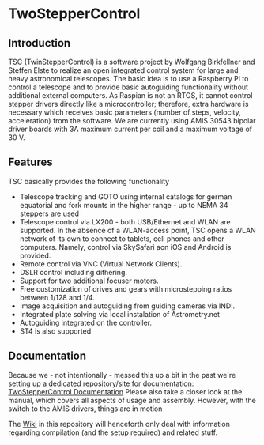 # TwoStepperControl

## Introduction
TSC (TwinStepperControl) is a software project by Wolfgang Birkfellner and Steffen Elste to realize an open integrated control system for large and heavy astronomical telescopes. The basic idea is to use a Raspberry Pi to control a telescope and to provide basic autoguiding functionality without additional external computers. As Raspian is not an RTOS, it cannot control stepper drivers directly like a microcontroller; therefore, extra hardware is necessary which receives basic parameters (number of steps, velocity, acceleration) from the software. We are currently using AMIS 30543 bipolar driver boards with 3A maximum current per coil and a maximum voltage of 30 V.

## Features
TSC basically provides the following functionality
- Telescope tracking and GOTO using internal catalogs for german equatorial and fork mounts in the higher range - up to NEMA 34
steppers are used
- Telescope control via LX200 - both USB/Ethernet and WLAN are supported. In the absence of a WLAN-access point, TSC opens a WLAN network of its own to connect to tablets, cell phones and other computers. Namely, control via SkySafari aon iOS and Android is provided.
- Remote control via VNC (Virtual Network Clients).
- DSLR control including dithering.
- Support for two additional focuser motors.
- Free customization of drives and gears with microstepping ratios between 1/128 and 1/4.
- Image acquisition and autoguiding from guiding cameras via INDI.
- Integrated plate solving via local instalation of Astrometry.net
- Autoguiding integrated on the controller.
- ST4 is also supported

## Documentation
Because we - not intentionally - messed this up a bit in the past we're setting up a dedicated repository/site for documentation:
[TwoStepperControl Documentation](https://tscatm.wordpress.com/)
Please also take a closer look at the manual, which covers all aspects of usage and assembly. However, with the switch to the AMIS drivers, things are in motion

The [Wiki](https://github.com/selste/TwoStepperControl/wiki) in this repository will henceforth only deal with information regarding compilation (and the setup required) and related stuff.
